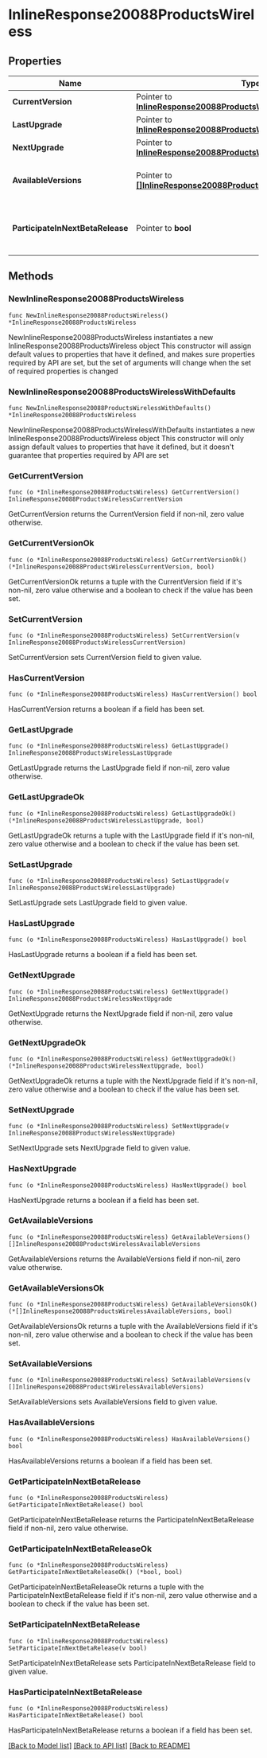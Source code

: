 # InlineResponse20088ProductsWireless

## Properties

Name | Type | Description | Notes
------------ | ------------- | ------------- | -------------
**CurrentVersion** | Pointer to [**InlineResponse20088ProductsWirelessCurrentVersion**](InlineResponse20088ProductsWirelessCurrentVersion.md) |  | [optional] 
**LastUpgrade** | Pointer to [**InlineResponse20088ProductsWirelessLastUpgrade**](InlineResponse20088ProductsWirelessLastUpgrade.md) |  | [optional] 
**NextUpgrade** | Pointer to [**InlineResponse20088ProductsWirelessNextUpgrade**](InlineResponse20088ProductsWirelessNextUpgrade.md) |  | [optional] 
**AvailableVersions** | Pointer to [**[]InlineResponse20088ProductsWirelessAvailableVersions**](InlineResponse20088ProductsWirelessAvailableVersions.md) | Firmware versions available for upgrade | [optional] 
**ParticipateInNextBetaRelease** | Pointer to **bool** | Whether or not the network wants beta firmware | [optional] 

## Methods

### NewInlineResponse20088ProductsWireless

`func NewInlineResponse20088ProductsWireless() *InlineResponse20088ProductsWireless`

NewInlineResponse20088ProductsWireless instantiates a new InlineResponse20088ProductsWireless object
This constructor will assign default values to properties that have it defined,
and makes sure properties required by API are set, but the set of arguments
will change when the set of required properties is changed

### NewInlineResponse20088ProductsWirelessWithDefaults

`func NewInlineResponse20088ProductsWirelessWithDefaults() *InlineResponse20088ProductsWireless`

NewInlineResponse20088ProductsWirelessWithDefaults instantiates a new InlineResponse20088ProductsWireless object
This constructor will only assign default values to properties that have it defined,
but it doesn't guarantee that properties required by API are set

### GetCurrentVersion

`func (o *InlineResponse20088ProductsWireless) GetCurrentVersion() InlineResponse20088ProductsWirelessCurrentVersion`

GetCurrentVersion returns the CurrentVersion field if non-nil, zero value otherwise.

### GetCurrentVersionOk

`func (o *InlineResponse20088ProductsWireless) GetCurrentVersionOk() (*InlineResponse20088ProductsWirelessCurrentVersion, bool)`

GetCurrentVersionOk returns a tuple with the CurrentVersion field if it's non-nil, zero value otherwise
and a boolean to check if the value has been set.

### SetCurrentVersion

`func (o *InlineResponse20088ProductsWireless) SetCurrentVersion(v InlineResponse20088ProductsWirelessCurrentVersion)`

SetCurrentVersion sets CurrentVersion field to given value.

### HasCurrentVersion

`func (o *InlineResponse20088ProductsWireless) HasCurrentVersion() bool`

HasCurrentVersion returns a boolean if a field has been set.

### GetLastUpgrade

`func (o *InlineResponse20088ProductsWireless) GetLastUpgrade() InlineResponse20088ProductsWirelessLastUpgrade`

GetLastUpgrade returns the LastUpgrade field if non-nil, zero value otherwise.

### GetLastUpgradeOk

`func (o *InlineResponse20088ProductsWireless) GetLastUpgradeOk() (*InlineResponse20088ProductsWirelessLastUpgrade, bool)`

GetLastUpgradeOk returns a tuple with the LastUpgrade field if it's non-nil, zero value otherwise
and a boolean to check if the value has been set.

### SetLastUpgrade

`func (o *InlineResponse20088ProductsWireless) SetLastUpgrade(v InlineResponse20088ProductsWirelessLastUpgrade)`

SetLastUpgrade sets LastUpgrade field to given value.

### HasLastUpgrade

`func (o *InlineResponse20088ProductsWireless) HasLastUpgrade() bool`

HasLastUpgrade returns a boolean if a field has been set.

### GetNextUpgrade

`func (o *InlineResponse20088ProductsWireless) GetNextUpgrade() InlineResponse20088ProductsWirelessNextUpgrade`

GetNextUpgrade returns the NextUpgrade field if non-nil, zero value otherwise.

### GetNextUpgradeOk

`func (o *InlineResponse20088ProductsWireless) GetNextUpgradeOk() (*InlineResponse20088ProductsWirelessNextUpgrade, bool)`

GetNextUpgradeOk returns a tuple with the NextUpgrade field if it's non-nil, zero value otherwise
and a boolean to check if the value has been set.

### SetNextUpgrade

`func (o *InlineResponse20088ProductsWireless) SetNextUpgrade(v InlineResponse20088ProductsWirelessNextUpgrade)`

SetNextUpgrade sets NextUpgrade field to given value.

### HasNextUpgrade

`func (o *InlineResponse20088ProductsWireless) HasNextUpgrade() bool`

HasNextUpgrade returns a boolean if a field has been set.

### GetAvailableVersions

`func (o *InlineResponse20088ProductsWireless) GetAvailableVersions() []InlineResponse20088ProductsWirelessAvailableVersions`

GetAvailableVersions returns the AvailableVersions field if non-nil, zero value otherwise.

### GetAvailableVersionsOk

`func (o *InlineResponse20088ProductsWireless) GetAvailableVersionsOk() (*[]InlineResponse20088ProductsWirelessAvailableVersions, bool)`

GetAvailableVersionsOk returns a tuple with the AvailableVersions field if it's non-nil, zero value otherwise
and a boolean to check if the value has been set.

### SetAvailableVersions

`func (o *InlineResponse20088ProductsWireless) SetAvailableVersions(v []InlineResponse20088ProductsWirelessAvailableVersions)`

SetAvailableVersions sets AvailableVersions field to given value.

### HasAvailableVersions

`func (o *InlineResponse20088ProductsWireless) HasAvailableVersions() bool`

HasAvailableVersions returns a boolean if a field has been set.

### GetParticipateInNextBetaRelease

`func (o *InlineResponse20088ProductsWireless) GetParticipateInNextBetaRelease() bool`

GetParticipateInNextBetaRelease returns the ParticipateInNextBetaRelease field if non-nil, zero value otherwise.

### GetParticipateInNextBetaReleaseOk

`func (o *InlineResponse20088ProductsWireless) GetParticipateInNextBetaReleaseOk() (*bool, bool)`

GetParticipateInNextBetaReleaseOk returns a tuple with the ParticipateInNextBetaRelease field if it's non-nil, zero value otherwise
and a boolean to check if the value has been set.

### SetParticipateInNextBetaRelease

`func (o *InlineResponse20088ProductsWireless) SetParticipateInNextBetaRelease(v bool)`

SetParticipateInNextBetaRelease sets ParticipateInNextBetaRelease field to given value.

### HasParticipateInNextBetaRelease

`func (o *InlineResponse20088ProductsWireless) HasParticipateInNextBetaRelease() bool`

HasParticipateInNextBetaRelease returns a boolean if a field has been set.


[[Back to Model list]](../README.md#documentation-for-models) [[Back to API list]](../README.md#documentation-for-api-endpoints) [[Back to README]](../README.md)


